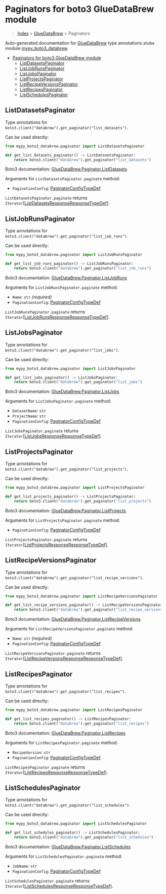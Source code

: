 # Paginators for boto3 GlueDataBrew module

> [Index](..) > [GlueDataBrew](.) > Paginators

Auto-generated documentation for
[GlueDataBrew](https://boto3.amazonaws.com/v1/documentation/api/latest/reference/services/databrew.html#GlueDataBrew)
type annotations stubs module
[mypy_boto3_databrew](https://pypi.org/project/mypy-boto3-databrew/).

- [Paginators for boto3 GlueDataBrew module](#paginators-for-boto3-gluedatabrew-module)
  - [ListDatasetsPaginator](#listdatasetspaginator)
  - [ListJobRunsPaginator](#listjobrunspaginator)
  - [ListJobsPaginator](#listjobspaginator)
  - [ListProjectsPaginator](#listprojectspaginator)
  - [ListRecipeVersionsPaginator](#listrecipeversionspaginator)
  - [ListRecipesPaginator](#listrecipespaginator)
  - [ListSchedulesPaginator](#listschedulespaginator)

## ListDatasetsPaginator

Type annotations for `boto3.client("databrew").get_paginator("list_datasets")`.

Can be used directly:

```python
from mypy_boto3_databrew.paginator import ListDatasetsPaginator

def get_list_datasets_paginator() -> ListDatasetsPaginator:
    return boto3.client("databrew").get_paginator("list_datasets")
```

Boto3 documentation:
[GlueDataBrew.Paginator.ListDatasets](https://boto3.amazonaws.com/v1/documentation/api/latest/reference/services/databrew.html#GlueDataBrew.Paginator.ListDatasets)

Arguments for `ListDatasetsPaginator.paginate` method:

- `PaginationConfig`:
  [PaginatorConfigTypeDef](./type_defs.md#paginatorconfigtypedef)

`ListDatasetsPaginator.paginate` returns
`Iterator`\[[ListDatasetsResponseResponseTypeDef](./type_defs.md#listdatasetsresponseresponsetypedef)\].

## ListJobRunsPaginator

Type annotations for `boto3.client("databrew").get_paginator("list_job_runs")`.

Can be used directly:

```python
from mypy_boto3_databrew.paginator import ListJobRunsPaginator

def get_list_job_runs_paginator() -> ListJobRunsPaginator:
    return boto3.client("databrew").get_paginator("list_job_runs")
```

Boto3 documentation:
[GlueDataBrew.Paginator.ListJobRuns](https://boto3.amazonaws.com/v1/documentation/api/latest/reference/services/databrew.html#GlueDataBrew.Paginator.ListJobRuns)

Arguments for `ListJobRunsPaginator.paginate` method:

- `Name`: `str` *(required)*
- `PaginationConfig`:
  [PaginatorConfigTypeDef](./type_defs.md#paginatorconfigtypedef)

`ListJobRunsPaginator.paginate` returns
`Iterator`\[[ListJobRunsResponseResponseTypeDef](./type_defs.md#listjobrunsresponseresponsetypedef)\].

## ListJobsPaginator

Type annotations for `boto3.client("databrew").get_paginator("list_jobs")`.

Can be used directly:

```python
from mypy_boto3_databrew.paginator import ListJobsPaginator

def get_list_jobs_paginator() -> ListJobsPaginator:
    return boto3.client("databrew").get_paginator("list_jobs")
```

Boto3 documentation:
[GlueDataBrew.Paginator.ListJobs](https://boto3.amazonaws.com/v1/documentation/api/latest/reference/services/databrew.html#GlueDataBrew.Paginator.ListJobs)

Arguments for `ListJobsPaginator.paginate` method:

- `DatasetName`: `str`
- `ProjectName`: `str`
- `PaginationConfig`:
  [PaginatorConfigTypeDef](./type_defs.md#paginatorconfigtypedef)

`ListJobsPaginator.paginate` returns
`Iterator`\[[ListJobsResponseResponseTypeDef](./type_defs.md#listjobsresponseresponsetypedef)\].

## ListProjectsPaginator

Type annotations for `boto3.client("databrew").get_paginator("list_projects")`.

Can be used directly:

```python
from mypy_boto3_databrew.paginator import ListProjectsPaginator

def get_list_projects_paginator() -> ListProjectsPaginator:
    return boto3.client("databrew").get_paginator("list_projects")
```

Boto3 documentation:
[GlueDataBrew.Paginator.ListProjects](https://boto3.amazonaws.com/v1/documentation/api/latest/reference/services/databrew.html#GlueDataBrew.Paginator.ListProjects)

Arguments for `ListProjectsPaginator.paginate` method:

- `PaginationConfig`:
  [PaginatorConfigTypeDef](./type_defs.md#paginatorconfigtypedef)

`ListProjectsPaginator.paginate` returns
`Iterator`\[[ListProjectsResponseResponseTypeDef](./type_defs.md#listprojectsresponseresponsetypedef)\].

## ListRecipeVersionsPaginator

Type annotations for
`boto3.client("databrew").get_paginator("list_recipe_versions")`.

Can be used directly:

```python
from mypy_boto3_databrew.paginator import ListRecipeVersionsPaginator

def get_list_recipe_versions_paginator() -> ListRecipeVersionsPaginator:
    return boto3.client("databrew").get_paginator("list_recipe_versions")
```

Boto3 documentation:
[GlueDataBrew.Paginator.ListRecipeVersions](https://boto3.amazonaws.com/v1/documentation/api/latest/reference/services/databrew.html#GlueDataBrew.Paginator.ListRecipeVersions)

Arguments for `ListRecipeVersionsPaginator.paginate` method:

- `Name`: `str` *(required)*
- `PaginationConfig`:
  [PaginatorConfigTypeDef](./type_defs.md#paginatorconfigtypedef)

`ListRecipeVersionsPaginator.paginate` returns
`Iterator`\[[ListRecipeVersionsResponseResponseTypeDef](./type_defs.md#listrecipeversionsresponseresponsetypedef)\].

## ListRecipesPaginator

Type annotations for `boto3.client("databrew").get_paginator("list_recipes")`.

Can be used directly:

```python
from mypy_boto3_databrew.paginator import ListRecipesPaginator

def get_list_recipes_paginator() -> ListRecipesPaginator:
    return boto3.client("databrew").get_paginator("list_recipes")
```

Boto3 documentation:
[GlueDataBrew.Paginator.ListRecipes](https://boto3.amazonaws.com/v1/documentation/api/latest/reference/services/databrew.html#GlueDataBrew.Paginator.ListRecipes)

Arguments for `ListRecipesPaginator.paginate` method:

- `RecipeVersion`: `str`
- `PaginationConfig`:
  [PaginatorConfigTypeDef](./type_defs.md#paginatorconfigtypedef)

`ListRecipesPaginator.paginate` returns
`Iterator`\[[ListRecipesResponseResponseTypeDef](./type_defs.md#listrecipesresponseresponsetypedef)\].

## ListSchedulesPaginator

Type annotations for
`boto3.client("databrew").get_paginator("list_schedules")`.

Can be used directly:

```python
from mypy_boto3_databrew.paginator import ListSchedulesPaginator

def get_list_schedules_paginator() -> ListSchedulesPaginator:
    return boto3.client("databrew").get_paginator("list_schedules")
```

Boto3 documentation:
[GlueDataBrew.Paginator.ListSchedules](https://boto3.amazonaws.com/v1/documentation/api/latest/reference/services/databrew.html#GlueDataBrew.Paginator.ListSchedules)

Arguments for `ListSchedulesPaginator.paginate` method:

- `JobName`: `str`
- `PaginationConfig`:
  [PaginatorConfigTypeDef](./type_defs.md#paginatorconfigtypedef)

`ListSchedulesPaginator.paginate` returns
`Iterator`\[[ListSchedulesResponseResponseTypeDef](./type_defs.md#listschedulesresponseresponsetypedef)\].
